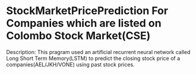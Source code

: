 # StockMarketPricePrediction For Companies which are listed on Colombo Stock Market(CSE)
Description: This pragram used an artificial recurrent neural network called Long Short Term Memory(LSTM) to predict the closing stock price of a companies(AEL/JKH/VONE) using past stock prices.
